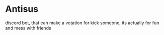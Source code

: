 # Antisus
discord bot, that can make a votation for kick someone, its actually for fun and mess with friends
